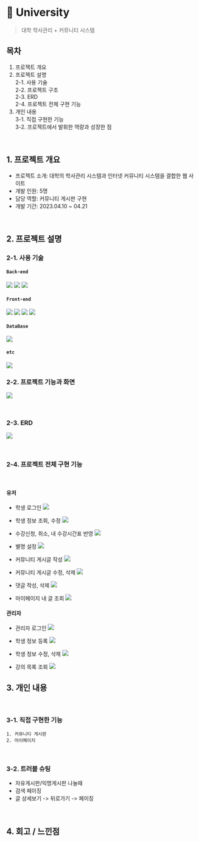 # :pushpin: University
> 대학 학사관리 + 커뮤니티 시스템  

## 목차
1. 프로젝트 개요
2. 프로젝트 설명<br>
	2-1. 사용 기술<br>
    	2-2. 프로젝트 구조<br>
    	2-3. ERD<br>
   	2-4. 프로젝트 전체 구현 기능<br>
3. 개인 내용<br>
	3-1. 직접 구현한 기능<br>
	3-2. 프로젝트에서 발휘한 역량과 성장한 점

<br>

## 1. 프로젝트 개요
- 프로젝트 소개: 대학의 학사관리 시스템과 인터넷 커뮤니티 시스템을 결합한 웹 사이트
- 개발 인원: 5명
- 담당 역할: 커뮤니티 게시판 구현
- 개발 기간: 2023.04.10 ~ 04.21
<br>

## 2. 프로젝트 설명

### 2-1. 사용 기술

#### `Back-end`
<div>
<img src="https://img.shields.io/badge/java-007396?style=for-the-badge&logo=OpenJDK&logoColor=white">
<img src="https://img.shields.io/badge/spring-6DB33F?style=for-the-badge&logo=spring&logoColor=white">
<img src="https://img.shields.io/badge/apache tomcat-F8DC75?style=for-the-badge&logo=apachetomcat&logoColor=white">
</div>

#### `Front-end`
<div>
<img src="https://img.shields.io/badge/html5-E34F26?style=for-the-badge&logo=html5&logoColor=white">
<img src="https://img.shields.io/badge/css-1572B6?style=for-the-badge&logo=css3&logoColor=white">
<img src="https://img.shields.io/badge/javascript-F7DF1E?style=for-the-badge&logo=javascript&logoColor=black">
<img src="https://img.shields.io/badge/jquery-0769AD?style=for-the-badge&logo=jquery&logoColor=white">
</div>

#### `DataBase`
<img src="https://img.shields.io/badge/oracle-F80000?style=for-the-badge&logo=oracle&logoColor=white">

#### `etc`
<img src="https://img.shields.io/badge/eclipse-2C2255?style=for-the-badge&logo=eclipse&logoColor=white">

<br>

### 2-2. 프로젝트 기능과 화면

![](https://velog.velcdn.com/images/ann99934/post/684cc067-3851-4a70-86ff-4f50a1b54f1e/image.png)


<br>

### 2-3. ERD

![](https://velog.velcdn.com/images/ann99934/post/72409072-6b0c-42e7-8cff-f8732e5925b1/image.png)

<br>

### 2-4. 프로젝트 전체 구현 기능
<br>

#### 유저

- 학생 로그인
![](https://velog.velcdn.com/images/ann99934/post/5c148c08-a091-4561-a6f2-3860b90c96ac/image.gif)

- 학생 정보 조회, 수정
![](https://velog.velcdn.com/images/ann99934/post/2892959e-1b4b-4962-9737-980f36f0308b/image.gif)

- 수강신청, 취소, 내 수강시간표 반영
![](https://velog.velcdn.com/images/ann99934/post/6d6a13db-fae3-4786-a062-4c39d1825a00/image.gif)

- 별명 설정
![](https://velog.velcdn.com/images/ann99934/post/caf5d8dd-f7cc-49e9-a9d0-007a1f576916/image.gif)

- 커뮤니티 게시글 작성
![](https://velog.velcdn.com/images/ann99934/post/d8c1966c-b5d3-41ec-ae90-e85611b28279/image.gif)

- 커뮤니티 게시글 수정, 삭제
![](https://velog.velcdn.com/images/ann99934/post/bffa58d8-2ccb-4eaf-8975-442dcba36346/image.gif)

- 댓글 작성, 삭제
![](https://velog.velcdn.com/images/ann99934/post/f7692831-9715-4c2b-8cd6-12b8fa4a463a/image.gif)

- 마이페이지 내 글 조회
![](https://velog.velcdn.com/images/ann99934/post/ea57b2a1-0383-4484-a9a8-ab08c7899b49/image.gif)


#### 관리자

- 관리자 로그인
![](https://velog.velcdn.com/images/ann99934/post/ff646f78-061c-46eb-b8bb-db97d000d289/image.gif)

- 학생 정보 등록
![](https://velog.velcdn.com/images/ann99934/post/33579805-0160-4434-b9bb-64953f48f6a8/image.gif)

- 학생 정보 수정, 삭제
![](https://velog.velcdn.com/images/ann99934/post/0ee641e4-e8a0-4409-a011-52d363d8d14e/image.gif)

- 강의 목록 조회
![](https://velog.velcdn.com/images/ann99934/post/096b3b5e-c271-4039-a242-c17da7619064/image.gif)

## 3. 개인 내용
<br>

### 3-1. 직접 구현한 기능
	1. 커뮤니티 게시판
    2. 마이페이지
<br>

### 3-2. 트러블 슈팅
- 자유게시판/익명게시판 나눌때
- 검색 페이징
- 글 상세보기 -> 뒤로가기 -> 페이징
<br>


## 4. 회고 / 느낀점
<br>
